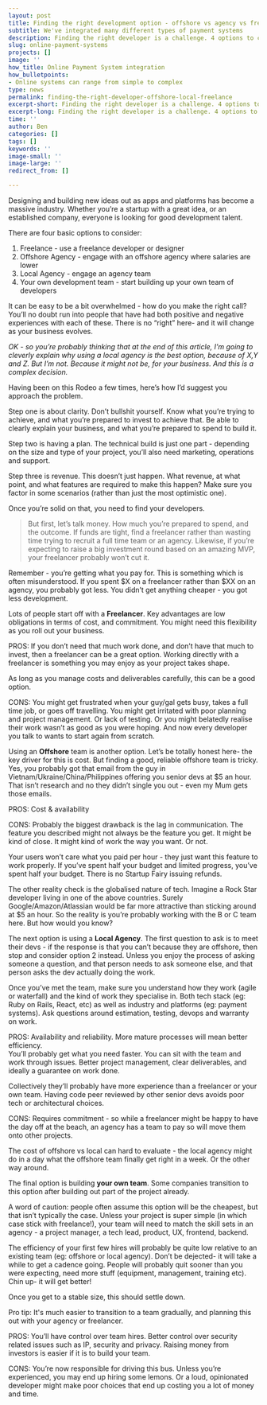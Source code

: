 ```yaml
---
layout: post
title: Finding the right development option - offshore vs agency vs freelance vs team
subtitle: We've integrated many different types of payment systems
description: Finding the right developer is a challenge. 4 options to consider
slug: online-payment-systems
projects: []
image: ''
how_title: Online Payment System integration
how_bulletpoints:
- Online systems can range from simple to complex
type: news
permalink: finding-the-right-developer-offshore-local-freelance
excerpt-short: Finding the right developer is a challenge. 4 options to consider
excerpt-long: Finding the right developer is a challenge. 4 options to consider
time: ''
author: Ben
categories: []
tags: []
keywords: ''
image-small: ''
image-large: ''
redirect_from: []

---
```

Designing and building new ideas out as apps and platforms has become a massive industry. Whether you’re a startup with a great idea, or an established company, everyone is looking for good development talent.

There are four basic options to consider:

1. Freelance - use a freelance developer or designer
2. Offshore Agency - engage with an offshore agency where salaries are lower
3. Local Agency - engage an agency team
4. Your own development team - start building up your own team of developers

It can be easy to be a bit overwhelmed - how do you make the right call? You’ll no doubt run into people that have had both positive and negative experiences with each of these. There is no “right” here- and it will change as your business evolves.

_OK - so you’re probably thinking that at the end of this article, I’m going to cleverly explain why using a local agency is the best option, because of X,Y and Z. But I’m not. Because it might not be, for your business. And this is a complex decision._

Having been on this Rodeo a few times, here’s how I’d suggest you approach the problem.

Step one is about clarity. Don’t bullshit yourself. Know what you’re trying to achieve, and what you’re prepared to invest to achieve that. Be able to clearly explain your business, and what you’re prepared to spend to build it.

Step two is having a plan. The technical build is just one part - depending on the size and type of your project, you’ll also need marketing, operations and support.

Step three is revenue. This doesn’t just happen. What revenue, at what point, and what features are required to make this happen? Make sure you factor in some scenarios (rather than just the most optimistic one).

Once you’re solid on that, you need to find your developers.

> But first, let’s talk money. How much you’re prepared to spend, and the outcome. If funds are tight, find a freelancer rather than wasting time trying to recruit a full time team or an agency. Likewise, if you’re expecting to raise a big investment round based on an amazing MVP, your freelancer probably won’t cut it.

Remember - you’re getting what you pay for. This is something which is often misunderstood. If you spent $X on a freelancer rather than $XX on an agency, you probably got less. You didn’t get anything cheaper - you got less development.

Lots of people start off with a **Freelancer**. Key advantages are low obligations in terms of cost, and commitment. You might need this flexibility as you roll out your business.

PROS: If you don’t need that much work done, and don’t have that much to invest, then a freelancer can be a great option. Working directly with a freelancer is something you may enjoy as your project takes shape.

As long as you manage costs and deliverables carefully, this can be a good option.

CONS: You might get frustrated when your guy/gal gets busy, takes a full time job, or goes off travelling. You might get irritated with poor planning and project management. Or lack of testing. Or you might belatedly realise their work wasn’t as good as you were hoping. And now every developer you talk to wants to start again from scratch.

Using an **Offshore** team is another option. Let’s be totally honest here- the key driver for this is cost. But finding a good, reliable offshore team is tricky. Yes, you probably got that email from the guy in Vietnam/Ukraine/China/Philippines offering you senior devs at $5 an hour. That isn’t research and no they didn’t single you out - even my Mum gets those emails.

PROS: Cost & availability

CONS: Probably the biggest drawback is the lag in communication. The feature you described might not always be the feature you get. It might be kind of close. It might kind of work the way you want. Or not.

Your users won’t care what you paid per hour - they just want this feature to work properly. If you’ve spent half your budget and limited progress, you’ve spent half your budget. There is no Startup Fairy issuing refunds.

The other reality check is the globalised nature of tech. Imagine a Rock Star developer living in one of the above countries. Surely Google/Amazon/Atlassian would be far more attractive than sticking around at $5 an hour. So the reality is you’re probably working with the B or C team here. But how would you know?

The next option is using a **Local Agency**. The first question to ask is to meet their devs - if the response is that you can’t because they are offshore, then stop and consider option 2 instead. Unless you enjoy the process of asking someone a question, and that person needs to ask someone else, and that person asks the dev actually doing the work.

Once you’ve met the team, make sure you understand how they work (agile or waterfall) and the kind of work they specialise in. Both tech stack (eg: Ruby on Rails, React, etc) as well as industry and platforms (eg: payment systems). Ask questions around estimation, testing, devops and warranty on work.

PROS: Availability and reliability. More mature processes will mean better efficiency.  
You’ll probably get what you need faster. You can sit with the team and work through issues. Better project management, clear deliverables, and ideally a guarantee on work done.

Collectively they’ll probably have more experience than a freelancer or your own team. Having code peer reviewed by other senior devs avoids poor tech or architectural choices.

CONS: Requires commitment - so while a freelancer might be happy to have the day off at the beach, an agency has a team to pay so will move them onto other projects.

The cost of offshore vs local can hard to evaluate - the local agency might do in a day what the offshore team finally get right in a week. Or the other way around.

The final option is building **your own team**. Some companies transition to this option after building out part of the project already.

A word of caution: people often assume this option will be the cheapest, but that isn’t typically the case. Unless your project is super simple (in which case stick with freelance!), your team will need to match the skill sets in an agency - a project manager, a tech lead, product, UX, frontend, backend.

The efficiency of your first few hires will probably be quite low relative to an existing team (eg: offshore or local agency). Don’t be dejected- it will take a while to get a cadence going. People will probably quit sooner than you were expecting, need more stuff (equipment, management, training etc). Chin up- it will get better!

Once you get to a stable size, this should settle down.

Pro tip: It's much easier to transition to a team gradually, and planning this out with your agency or freelancer.

PROS: You’ll have control over team hires. Better control over security related issues such as IP, security and privacy. Raising money from investors is easier if it is to build your team.

CONS: You’re now responsible for driving this bus. Unless you’re experienced, you may end up hiring some lemons. Or a loud, opinionated developer might make poor choices that end up costing you a lot of money and time.
